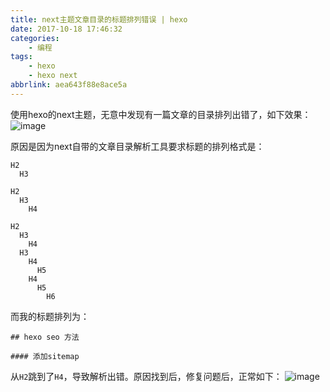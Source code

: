 ```yaml
---
title: next主题文章目录的标题排列错误 | hexo
date: 2017-10-18 17:46:32
categories:
    - 编程
tags:
    - hexo
    - hexo next
abbrlink: aea643f88e8ace5a
---
```


使用hexo的next主题，无意中发现有一篇文章的目录排列出错了，如下效果：
![image](http://oxnimkw03.bkt.clouddn.com/20171018174529.png)


原因是因为next自带的文章目录解析工具要求标题的排列格式是：
```
H2
  H3

H2
  H3
    H4

H2
  H3
    H4
  H3
    H4
      H5
    H4
      H5
        H6
```

而我的标题排列为：
```
## hexo seo 方法

#### 添加sitemap
```

从`H2`跳到了`H4`，导致解析出错。原因找到后，修复问题后，正常如下：
![image](http://oxnimkw03.bkt.clouddn.com/20171018174603.png)

